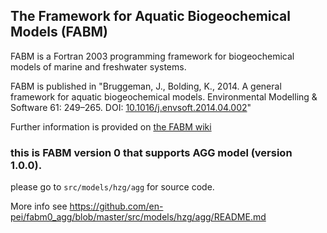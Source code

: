 ## The **F**ramework for **A**quatic **B**iogeochemical **M**odels (**FABM**)

FABM is a Fortran 2003 programming framework for biogeochemical models of marine and freshwater systems.

FABM is published in "Bruggeman, J., Bolding, K., 2014. A general framework for aquatic biogeochemical models. Environmental Modelling & Software 61: 249–265. DOI: [10.1016/j.envsoft.2014.04.002](http://dx.doi.org/10.1016/j.envsoft.2014.04.002)"

Further information is provided on [the FABM wiki](http://fabm.net/wiki)

### this is FABM version 0 that supports AGG model (version 1.0.0).
please go to `src/models/hzg/agg` for source code.

More info see https://github.com/en-pei/fabm0_agg/blob/master/src/models/hzg/agg/README.md
